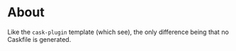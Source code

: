# About

Like the `cask-plugin` template (which see), the only difference being that no
Caskfile is generated.
